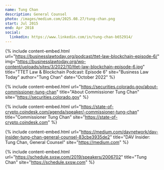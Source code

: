 ```yaml
---
name: Tung Chan
description: General Counsel
photo: /images/medium.com/2025.08.27/tung-chan.png
start: Jul 2015
end: Apr 2018
social:
  linkedin: https://www.linkedin.com/in/tung-chan-b652914/
---
```

  
{% include content-embed.html
  url="https://businesslawtoday.org/podcast/ttet-law-blockchain-episode-6/"
  img="https://businesslawtoday.org/wp-content/uploads/sites/3/2022/10/ttet-law-blockchain-episode-6.jpg"
  title="TTET Law & Blockchain Podcast: Episode 6"
  site="Business Law Today"
  author="Tung Chan"
  date="October 2022"
%}

{% include content-embed.html
  url="https://securities.colorado.gov/about-commissioner-tung-chan"
  title="About Commissioner Tung Chan"
  site="https://securities.colorado.gov"
%}

{% include content-embed.html
  url="https://state-of-crypto.coindesk.com/agenda/speaker/-commissioner-tung-chan"
  title="Commissioner Tung Chan"
  site="https://state-of-crypto.coindesk.com"
%}

{% include content-embed.html
  url="https://medium.com/davnetwork/dav-insider-tung-chan-general-counsel-83cbe3935de2"
  title="DAV Insider: Tung Chan, General Counsel"
  site="https://medium.com"
%}

{% include content-embed.html
  url="https://schedule.sxsw.com/2019/speakers/2006702"
  title="Tung Chan"
  site="https://schedule.sxsw.com"
%}
